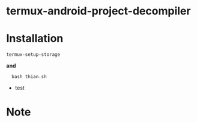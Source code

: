 # termux-android-project-decompiler

# Installation
```
termux-setup-storage
```
**and**

```
  bash thian.sh
```
- test


# Note
